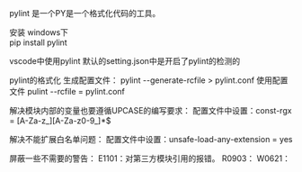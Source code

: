 pylint 是一个PY是一个格式化代码的工具。

安装
windows下  
pip install pylint

vscode中使用pylint
默认的setting.json中是开启了pylint的检测的

pylint的格式化
生成配置文件：
pylint --generate-rcfile > pylint.conf
使用配置文件 
pulint --rcfile = pylint.conf

解决模块内部的变量也要遵循UPCASE的编写要求：
配置文件中设置：const-rgx = [A-Za-z_][A-Za-z0-9_]*$

解决不能扩展白名单问题：
配置文件中设置：unsafe-load-any-extension = yes

屏蔽一些不需要的警告：
E1101：对第三方模块引用的报错。
R0903：
W0621：